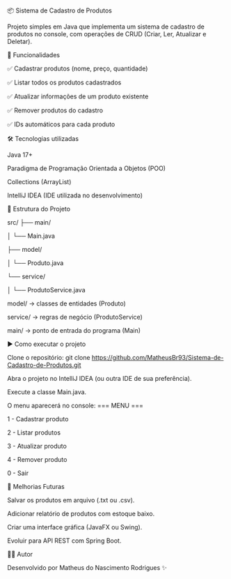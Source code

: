 📦 Sistema de Cadastro de Produtos

Projeto simples em Java que implementa um sistema de cadastro de produtos no console, com operações de CRUD (Criar, Ler, Atualizar e Deletar).

🚀 Funcionalidades

✅ Cadastrar produtos (nome, preço, quantidade)

✅ Listar todos os produtos cadastrados

✅ Atualizar informações de um produto existente

✅ Remover produtos do cadastro

✅ IDs automáticos para cada produto

🛠️ Tecnologias utilizadas

Java 17+

Paradigma de Programação Orientada a Objetos (POO)

Collections (ArrayList)

IntelliJ IDEA (IDE utilizada no desenvolvimento)

📂 Estrutura do Projeto

src/
 ├── main/
 
 │    └── Main.java
 
 ├── model/
 
 │    └── Produto.java
 
 └── service/
 
 │    └── ProdutoService.java
      
 model/ → classes de entidades (Produto)

service/ → regras de negócio (ProdutoService)

main/ → ponto de entrada do programa (Main)

▶️ Como executar o projeto

Clone o repositório: git clone https://github.com/MatheusBr93/Sistema-de-Cadastro-de-Produtos.git

Abra o projeto no IntelliJ IDEA (ou outra IDE de sua preferência).

Execute a classe Main.java.

O menu aparecerá no console:
=== MENU ===

1 - Cadastrar produto

2 - Listar produtos

3 - Atualizar produto

4 - Remover produto

0 - Sair

📌 Melhorias Futuras

Salvar os produtos em arquivo (.txt ou .csv).

Adicionar relatório de produtos com estoque baixo.

Criar uma interface gráfica (JavaFX ou Swing).

Evoluir para API REST com Spring Boot.

👨‍💻 Autor

Desenvolvido por Matheus do Nascimento Rodrigues ✨
